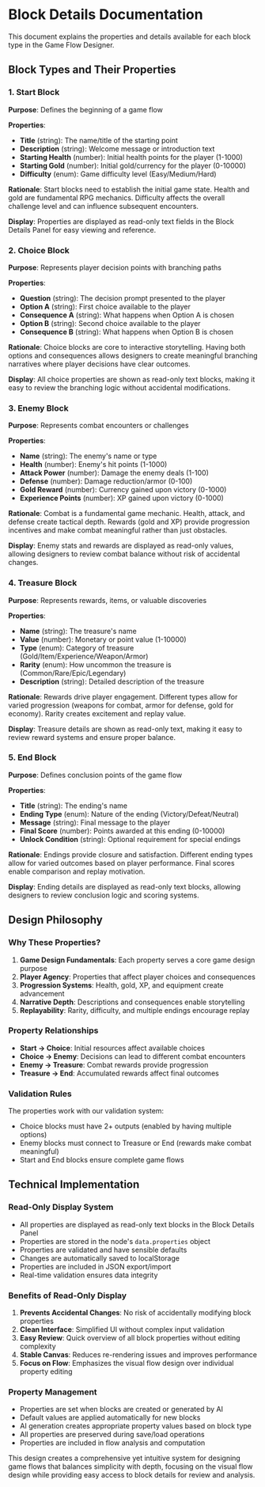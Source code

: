 # Block Details Documentation

This document explains the properties and details available for each block type in the Game Flow Designer.

## Block Types and Their Properties

### 1. Start Block
**Purpose**: Defines the beginning of a game flow

**Properties**:
- **Title** (string): The name/title of the starting point
- **Description** (string): Welcome message or introduction text
- **Starting Health** (number): Initial health points for the player (1-1000)
- **Starting Gold** (number): Initial gold/currency for the player (0-10000)
- **Difficulty** (enum): Game difficulty level (Easy/Medium/Hard)

**Rationale**: Start blocks need to establish the initial game state. Health and gold are fundamental RPG mechanics. Difficulty affects the overall challenge level and can influence subsequent encounters.

**Display**: Properties are displayed as read-only text fields in the Block Details Panel for easy viewing and reference.

### 2. Choice Block
**Purpose**: Represents player decision points with branching paths

**Properties**:
- **Question** (string): The decision prompt presented to the player
- **Option A** (string): First choice available to the player
- **Consequence A** (string): What happens when Option A is chosen
- **Option B** (string): Second choice available to the player
- **Consequence B** (string): What happens when Option B is chosen

**Rationale**: Choice blocks are core to interactive storytelling. Having both options and consequences allows designers to create meaningful branching narratives where player decisions have clear outcomes.

**Display**: All choice properties are shown as read-only text blocks, making it easy to review the branching logic without accidental modifications.

### 3. Enemy Block
**Purpose**: Represents combat encounters or challenges

**Properties**:
- **Name** (string): The enemy's name or type
- **Health** (number): Enemy's hit points (1-1000)
- **Attack Power** (number): Damage the enemy deals (1-100)
- **Defense** (number): Damage reduction/armor (0-100)
- **Gold Reward** (number): Currency gained upon victory (0-1000)
- **Experience Points** (number): XP gained upon victory (0-1000)

**Rationale**: Combat is a fundamental game mechanic. Health, attack, and defense create tactical depth. Rewards (gold and XP) provide progression incentives and make combat meaningful rather than just obstacles.

**Display**: Enemy stats and rewards are displayed as read-only values, allowing designers to review combat balance without risk of accidental changes.

### 4. Treasure Block
**Purpose**: Represents rewards, items, or valuable discoveries

**Properties**:
- **Name** (string): The treasure's name
- **Value** (number): Monetary or point value (1-10000)
- **Type** (enum): Category of treasure (Gold/Item/Experience/Weapon/Armor)
- **Rarity** (enum): How uncommon the treasure is (Common/Rare/Epic/Legendary)
- **Description** (string): Detailed description of the treasure

**Rationale**: Rewards drive player engagement. Different types allow for varied progression (weapons for combat, armor for defense, gold for economy). Rarity creates excitement and replay value.

**Display**: Treasure details are shown as read-only text, making it easy to review reward systems and ensure proper balance.

### 5. End Block
**Purpose**: Defines conclusion points of the game flow

**Properties**:
- **Title** (string): The ending's name
- **Ending Type** (enum): Nature of the ending (Victory/Defeat/Neutral)
- **Message** (string): Final message to the player
- **Final Score** (number): Points awarded at this ending (0-10000)
- **Unlock Condition** (string): Optional requirement for special endings

**Rationale**: Endings provide closure and satisfaction. Different ending types allow for varied outcomes based on player performance. Final scores enable comparison and replay motivation.

**Display**: Ending details are displayed as read-only text blocks, allowing designers to review conclusion logic and scoring systems.

## Design Philosophy

### Why These Properties?

1. **Game Design Fundamentals**: Each property serves a core game design purpose
2. **Player Agency**: Properties that affect player choices and consequences
3. **Progression Systems**: Health, gold, XP, and equipment create advancement
4. **Narrative Depth**: Descriptions and consequences enable storytelling
5. **Replayability**: Rarity, difficulty, and multiple endings encourage replay

### Property Relationships

- **Start → Choice**: Initial resources affect available choices
- **Choice → Enemy**: Decisions can lead to different combat encounters
- **Enemy → Treasure**: Combat rewards provide progression
- **Treasure → End**: Accumulated rewards affect final outcomes

### Validation Rules

The properties work with our validation system:
- Choice blocks must have 2+ outputs (enabled by having multiple options)
- Enemy blocks must connect to Treasure or End (rewards make combat meaningful)
- Start and End blocks ensure complete game flows

## Technical Implementation

### Read-Only Display System
- All properties are displayed as read-only text blocks in the Block Details Panel
- Properties are stored in the node's `data.properties` object
- Properties are validated and have sensible defaults
- Changes are automatically saved to localStorage
- Properties are included in JSON export/import
- Real-time validation ensures data integrity

### Benefits of Read-Only Display
1. **Prevents Accidental Changes**: No risk of accidentally modifying block properties
2. **Clean Interface**: Simplified UI without complex input validation
3. **Easy Review**: Quick overview of all block properties without editing complexity
4. **Stable Canvas**: Reduces re-rendering issues and improves performance
5. **Focus on Flow**: Emphasizes the visual flow design over individual property editing

### Property Management
- Properties are set when blocks are created or generated by AI
- Default values are applied automatically for new blocks
- AI generation creates appropriate property values based on block type
- All properties are preserved during save/load operations
- Properties are included in flow analysis and computation

This design creates a comprehensive yet intuitive system for designing game flows that balances simplicity with depth, focusing on the visual flow design while providing easy access to block details for review and analysis.

